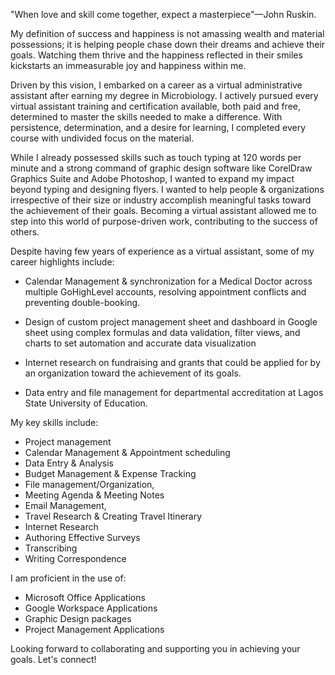 "When love and skill come together, expect a masterpiece"—John Ruskin. 

My definition of success and happiness is not amassing wealth and material possessions; it is helping people chase down their dreams and achieve their goals. Watching them thrive and the happiness reflected in their smiles kickstarts an immeasurable joy and happiness within me. 

Driven by this vision, I embarked on a career as a virtual administrative assistant after earning my degree in Microbiology. I actively pursued every virtual assistant training and certification available, both paid and free, determined to master the skills needed to make a difference. With persistence, determination, and a desire for learning, I completed every course with undivided focus on the material.

While I already possessed skills such as touch typing at 120 words per minute and a strong command of graphic design software like CorelDraw Graphics Suite and Adobe Photoshop, I wanted to expand my impact beyond typing and designing flyers. I wanted to help people & organizations irrespective of their size or industry accomplish meaningful tasks toward the achievement of their goals. Becoming a virtual assistant allowed me to step into this world of purpose-driven work, contributing to the success of others.

Despite having few years of experience as a virtual assistant, some of my career highlights include:

* Calendar Management & synchronization for a Medical Doctor across multiple GoHighLevel accounts, resolving appointment conflicts and preventing double-booking.

* Design of custom project management sheet and dashboard in Google sheet using complex formulas and data validation, filter views, and charts to set automation and accurate data visualization 

* Internet research on fundraising and grants that could be applied for by an organization toward the achievement of its goals.

* Data entry and file management for departmental accreditation at Lagos State University of Education.

My key skills include: 
* Project management
* Calendar Management & Appointment scheduling
* Data Entry & Analysis
* Budget Management & Expense Tracking
* File management/Organization,
* Meeting Agenda & Meeting Notes
* Email Management,
* Travel Research & Creating Travel Itinerary
* Internet Research
* Authoring Effective Surveys
* Transcribing
* Writing Correspondence

I am proficient in the use of:
* Microsoft Office Applications
* Google Workspace Applications
* Graphic Design packages
* Project Management Applications

Looking forward to collaborating and supporting you in achieving your goals. 
Let's connect!
